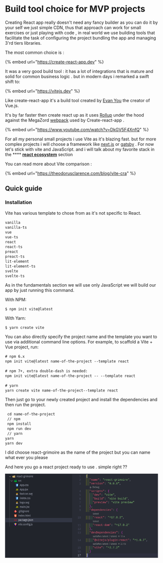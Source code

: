 # Build tool choice for MVP projects

Creating React app really doesn't need any fancy builder as you can do it by your self we just simple CDN, thus that approach can work for small exercises  or just playing with code , in real world we use building tools that facilitate the task of configuring the project bundling the app and managing 3'rd tiers libraries.

The most common choice is :

{% embed url="https://create-react-app.dev" %}

It was a very good build tool : it has a lot of integrations that is mature and solid for common business logic . but in modern days i remarked a swift shift to:&#x20;

{% embed url="https://vitejs.dev" %}

Like create-react-app it's a build tool created by [Evan You](https://evanyou.me) the creator of Vue.js.

It's by far faster then create react up as it uses [Rollup](https://rollupjs.org/guide/en/) under the hood against the MegaZord [webpack](https://webpack.js.org) used by Create-react-app .

{% embed url="https://www.youtube.com/watch?v=DkGV5F4XnfQ" %}

For all my personal small projects i use Vite as it's blazing fast. but for more complex projects i will choose a framework like [next.js](https://nextjs.org) or [gatsby](https://www.gatsbyjs.com)  . For now let's stick with vite and JavaScript. and i will talk about my favorite stack in the **** [**react ecosystem**](broken-reference) section

You can read more about Vite comparison :

{% embed url="https://theodorusclarence.com/blog/vite-cra" %}

## Quick guide&#x20;

### Installation

Vite has various template to chose from as it's not specific to React.&#x20;

```
vanilla
vanilla-ts
vue
vue-ts
react
react-ts
preact
preact-ts
lit-element
lit-element-ts
svelte
svelte-ts
```

As in the fundamentals section we will use only JavaScript we will build our app by just running this command.

With NPM:

```
$ npm init vite@latest
```

With Yarn:

```
$ yarn create vite
```

You can also directly specify the project name and the template you want to use via additional command line options. For example, to scaffold a Vite + Vue project, run:

```
# npm 6.x
npm init vite@latest name-of-the-project --template react

# npm 7+, extra double-dash is needed:
npm init vite@latest name-of-the-project -- --template react

# yarn
yarn create vite name-of-the-project--template react

```

Then just go to your newly created project and install the dependencies and then run the project.

```
 cd name-of-the-project
 // npm 
 npm install
 npm run dev
 // yarn 
yarn
yarn dev
```

&#x20;I did choose react-grimoire as the name of the project but you can name what ever you please&#x20;

And here you go a react project ready to use . simple right ??

![](<../.gitbook/assets/Screenshot from 2022-01-29 16-40-29.png>)
